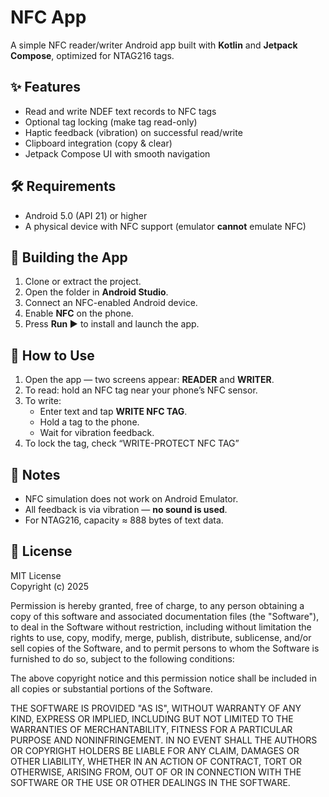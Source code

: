 # NFC App

A simple NFC reader/writer Android app built with **Kotlin** and **Jetpack Compose**, optimized for NTAG216 tags.


## ✨ Features
- Read and write NDEF text records to NFC tags
- Optional tag locking (make tag read-only)
- Haptic feedback (vibration) on successful read/write
- Clipboard integration (copy & clear)
- Jetpack Compose UI with smooth navigation


## 🛠️ Requirements
- Android 5.0 (API 21) or higher
- A physical device with NFC support (emulator **cannot** emulate NFC)


## 🚀 Building the App
1. Clone or extract the project.
2. Open the folder in **Android Studio**.
3. Connect an NFC-enabled Android device.
4. Enable **NFC** on the phone.
5. Press **Run ▶** to install and launch the app.


## 📲 How to Use
1. Open the app — two screens appear: **READER** and **WRITER**.
2. To read: hold an NFC tag near your phone’s NFC sensor.
3. To write:
   - Enter text and tap **WRITE NFC TAG**.
   - Hold a tag to the phone.
   - Wait for vibration feedback.
4. To lock the tag, check “WRITE-PROTECT NFC TAG”


## 🔔 Notes
- NFC simulation does not work on Android Emulator.
- All feedback is via vibration — **no sound is used**.
- For NTAG216, capacity ≈ 888 bytes of text data.


## 🧾 License

MIT License  
Copyright (c) 2025

Permission is hereby granted, free of charge, to any person obtaining a copy
of this software and associated documentation files (the "Software"), to deal
in the Software without restriction, including without limitation the rights
to use, copy, modify, merge, publish, distribute, sublicense, and/or sell
copies of the Software, and to permit persons to whom the Software is
furnished to do so, subject to the following conditions:

The above copyright notice and this permission notice shall be included in all
copies or substantial portions of the Software.

THE SOFTWARE IS PROVIDED "AS IS", WITHOUT WARRANTY OF ANY KIND, EXPRESS OR
IMPLIED, INCLUDING BUT NOT LIMITED TO THE WARRANTIES OF MERCHANTABILITY,
FITNESS FOR A PARTICULAR PURPOSE AND NONINFRINGEMENT. IN NO EVENT SHALL THE
AUTHORS OR COPYRIGHT HOLDERS BE LIABLE FOR ANY CLAIM, DAMAGES OR OTHER
LIABILITY, WHETHER IN AN ACTION OF CONTRACT, TORT OR OTHERWISE, ARISING FROM,
OUT OF OR IN CONNECTION WITH THE SOFTWARE OR THE USE OR OTHER DEALINGS IN THE
SOFTWARE.